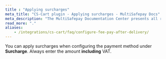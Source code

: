 ```yaml
---
title : "Applying surcharges"
meta_title: "CS-Cart plugin - Applying surcharges - MultiSafepay Docs"
meta_description: "The MultiSafepay Documentation Center presents all relevant information about our Plugins and API. You can also find support pages for payment methods, tools and general questions as well as the contact details of our Support and Integration Teams."
read_more: "."
aliases: 
    - /integrations/cs-cart/faq/configure-fee-pay-after-delivery/
---
```


You can apply surcharges when configuring the payment method under **Surcharge**. Always enter the amount **including** VAT.
